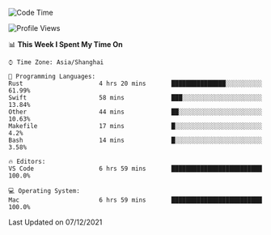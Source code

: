 <!--START_SECTION:waka-->
![Code Time](http://img.shields.io/badge/Code%20Time-767%20hrs%2054%20mins-blue)

![Profile Views](http://img.shields.io/badge/Profile%20Views-3-blue)

📊 **This Week I Spent My Time On** 

```text
⌚︎ Time Zone: Asia/Shanghai

💬 Programming Languages: 
Rust                     4 hrs 20 mins       ███████████████░░░░░░░░░░   61.99% 
Swift                    58 mins             ███░░░░░░░░░░░░░░░░░░░░░░   13.84% 
Other                    44 mins             ██░░░░░░░░░░░░░░░░░░░░░░░   10.63% 
Makefile                 17 mins             █░░░░░░░░░░░░░░░░░░░░░░░░   4.2% 
Bash                     14 mins             █░░░░░░░░░░░░░░░░░░░░░░░░   3.58%

🔥 Editors: 
VS Code                  6 hrs 59 mins       █████████████████████████   100.0%

💻 Operating System: 
Mac                      6 hrs 59 mins       █████████████████████████   100.0%

```


 Last Updated on 07/12/2021
<!--END_SECTION:waka-->
